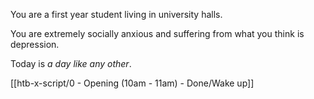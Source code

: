 You are a first year student living in university halls.

You are extremely socially anxious and suffering from what you think is depression.

Today is *a day like any other*. 

[[htb-x-script/0 - Opening (10am - 11am) - Done/Wake up]]